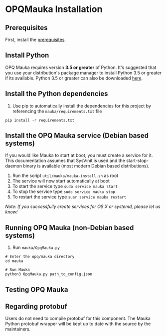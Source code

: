 # OPQMauka Installation

## Prerequisites

First, install the [prerequisites](../installation-prerequisites.html).

## Install Python

OPQ Mauka requires version **3.5 or greater** of Python. It's suggested that you use your distribution's package manager to install Python 3.5 or greater if its available. Python 3.5 or greater can also be downloaded [here](https://www.python.org/).

## Install the Python dependencies

1. Use pip to automatically install the dependencies for this project by referencing the ```mauka/requirements.txt``` file
```
pip install -r requirements.txt
```

## Install the OPQ Mauka service (Debian based systems)
If you would like Mauka to start at boot, you must create a service for it. This documentation assumes that SysVinit is used and the start-stop-daemon binary is available (most modern Debian based distributions).

1. Run the script ```util/mauka/mauka-install.sh``` as root
2. The service will now start automatically at boot
3. To start the service type ```sudo service mauka start```
4. To stop the service type ```sudo service mauka stop```
5. To restart the service type ```suer service mauka restart```


*Note: If you successfully create services for OS X or systemd, please let us know!*

## Running OPQ Mauka (non-Debian based systems)
1. Run ```mauka/OpqMauka.py```
```
# Enter the opq/mauka directory
cd mauka

# Run Mauka
python3 OpqMauka.py path_to_config.json

```

## Testing OPQ Mauka

## Regarding protobuf
Users do not need to compile protobuf for this component. The Mauka Python protobuf wrapper will be kept up to date with the source by the maintainers.
